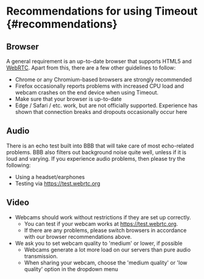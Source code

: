 Recommendations for using Timeout {#recommendations}
=================================

Browser
-------

A general requirement is an up-to-date browser that supports HTML5 and
[WebRTC](https://webrtc.org). Apart from this, there are a few other
guidelines to follow:

-   Chrome or any Chromium-based browsers are strongly recommended
-   Firefox occasionally reports problems with increased CPU load and
    webcam crashes on the end device when using Timeout.
-   Make sure that your browser is up-to-date
-   Edge / Safari / etc. work, but are not officially supported.
    Experience has shown that connection breaks and dropouts
    occasionally occur here

Audio
-----

There is an echo test built into BBB that will take care of most
echo-related problems. BBB also filters out background noise quite well,
unless if it is loud and varying. If you experience audio problems, then
please try the following:

-   Using a headset/earphones
-   Testing via <https://test.webrtc.org>

Video
-----

-   Webcams should work without restrictions if they are set up
    correctly.
    -   You can test if your webcam works at <https://test.webrtc.org>.
    -   If there are any problems, please switch browsers in accordance
        with our browser recommendations above.
-   We ask you to set webcam quality to 'medium' or lower, if possible
    -   Webcams generate a lot more load on our servers than pure audio
        transmission.
    -   When sharing your webcam, choose the 'medium quality' or 'low
        quality' option in the dropdown menu
